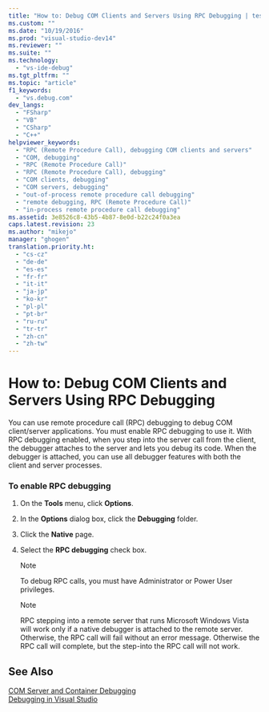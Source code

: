 ```yaml
---
title: "How to: Debug COM Clients and Servers Using RPC Debugging | testtitle"
ms.custom: ""
ms.date: "10/19/2016"
ms.prod: "visual-studio-dev14"
ms.reviewer: ""
ms.suite: ""
ms.technology: 
  - "vs-ide-debug"
ms.tgt_pltfrm: ""
ms.topic: "article"
f1_keywords: 
  - "vs.debug.com"
dev_langs: 
  - "FSharp"
  - "VB"
  - "CSharp"
  - "C++"
helpviewer_keywords: 
  - "RPC (Remote Procedure Call), debugging COM clients and servers"
  - "COM, debugging"
  - "RPC (Remote Procedure Call)"
  - "RPC (Remote Procedure Call), debugging"
  - "COM clients, debugging"
  - "COM servers, debugging"
  - "out-of-process remote procedure call debugging"
  - "remote debugging, RPC (Remote Procedure Call)"
  - "in-process remote procedure call debugging"
ms.assetid: 3e8526c8-43b5-4b87-8e0d-b22c24f0a3ea
caps.latest.revision: 23
ms.author: "mikejo"
manager: "ghogen"
translation.priority.ht: 
  - "cs-cz"
  - "de-de"
  - "es-es"
  - "fr-fr"
  - "it-it"
  - "ja-jp"
  - "ko-kr"
  - "pl-pl"
  - "pt-br"
  - "ru-ru"
  - "tr-tr"
  - "zh-cn"
  - "zh-tw"
---
```

# How to: Debug COM Clients and Servers Using RPC Debugging
You can use remote procedure call (RPC) debugging to debug COM client/server applications. You must enable RPC debugging to use it. With RPC debugging enabled, when you step into the server call from the client, the debugger attaches to the server and lets you debug its code. When the debugger is attached, you can use all debugger features with both the client and server processes.  
  
### To enable RPC debugging  
  
1.  On the **Tools** menu, click **Options**.  
  
2.  In the **Options** dialog box, click the **Debugging** folder.  
  
3.  Click the **Native** page.  
  
4.  Select the **RPC debugging** check box.  
  
    > [!NOTE]
    >  To debug RPC calls, you must have Administrator or Power User privileges.  
  
    > [!NOTE]
    >  RPC stepping into a remote server that runs Microsoft Windows Vista will work only if a native debugger is attached to the remote server. Otherwise, the RPC call will fail without an error message. Otherwise the RPC call will complete, but the step-into the RPC call will not work.  
  
## See Also  
 [COM Server and Container Debugging](../debugger/com-server-and-container-debugging.md)   
 [Debugging in Visual Studio](../debugger/debugging-in-visual-studio.md)